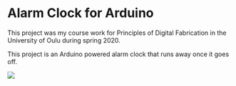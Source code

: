 # Alarm Clock for Arduino

This project was my course work for Principles of Digital Fabrication in the University of Oulu during spring 2020.

This project is an Arduino powered alarm clock that runs away once it goes off.

![](readme_pictures.png)
